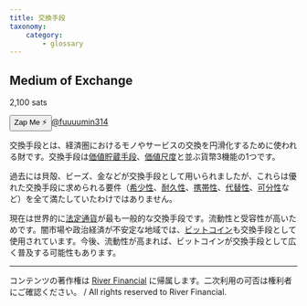 ```yaml
---
title: 交換手段
taxonomy:
    category:
        - glossary
---
```


## Medium of Exchange
2,100 sats

<div><button class="zap-button" data-npub="npub1u3rz86hzjejkh54mg04u20sxe62ps3nhtqy987n6yqv6sx52uhjsnkn4se" data-relays="wss://relay.damus.io,wss://relay.snort.social,wss://nostr.wine,wss://relay.nostr.band">Zap Me ⚡</button><a href="https://twitter.com/fuuuumin314">@fuuuumin314</a></div>

交換手段とは、経済圏におけるモノやサービスの交換を円滑化するために使われる財です。交換手段は[価値貯蔵手段](http://lostinbitcoin.jp.testrs.jp/staging/glossary/sov/)、[価値尺度](http://lostinbitcoin.jp.testrs.jp/staging/glossary/unit_of_account/)と並ぶ貨幣3機能の1つです。

過去には貝殻、ビーズ、金などが交換手段として用いられましたが、これらは優れた交換手段に求められる要件（[希少性](http://lostinbitcoin.jp.testrs.jp/staging/glossary/scarcity/)、[耐久性](http://lostinbitcoin.jp.testrs.jp/staging/glossary/durability/)、[携帯性](http://lostinbitcoin.jp.testrs.jp/staging/glossary/portability/)、[代替性](http://lostinbitcoin.jp.testrs.jp/staging/glossary/fungibility/)、[可分性](http://lostinbitcoin.jp.testrs.jp/staging/glossary/divisibility/)など）を全て満たしていたわけではありません。

現在は世界的に[法定通貨](http://lostinbitcoin.jp.testrs.jp/staging/glossary/fiat_currency/)が最も一般的な交換手段です。流動性と受容性が高いためです。闇市場や政治経済が不安定な地域では、[ビットコイン](http://lostinbitcoin.jp.testrs.jp/staging/glossary/bitcoin/)も交換手段として使用されています。今後、流動性が高まれば、ビットコインが交換手段として広く普及する可能性もあります。

---
コンテンツの著作権は [River Financial](https://river.com/) に帰属します。二次利用の可否は権利者にご確認ください。 / All rights reserved to River Financial.
